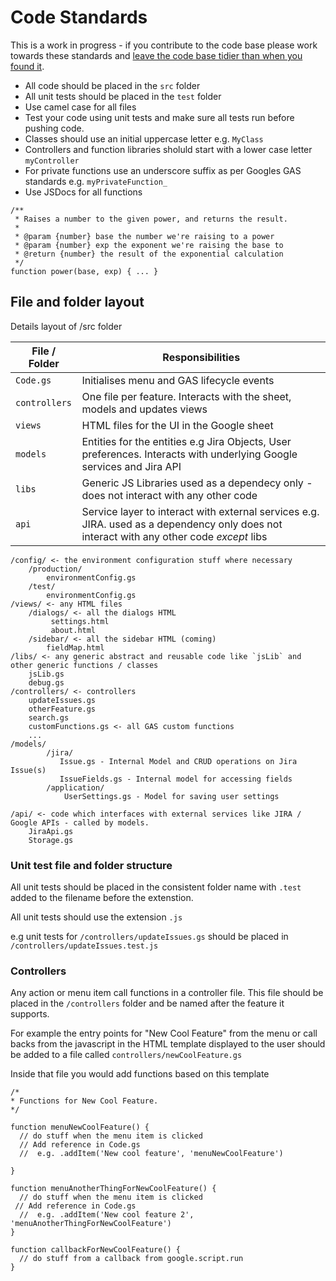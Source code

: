 
# Code Standards

This is a work in progress - if you contribute to the code base please work towards these standards and [leave the code base tidier than when you found it](https://deviq.com/boy-scout-rule/). 
- All code should be placed in the `src` folder
- All unit tests should be placed in the `test` folder
- Use camel case for all files
- Test your code using unit tests and make sure all tests run before pushing code.
 - Classes should use an initial uppercase letter e.g. `MyClass`
- Controllers and function libraries sholuld start with a lower case letter `myController`
- For private functions use an underscore suffix as per Googles GAS standards e.g. `myPrivateFunction_`
- Use JSDocs for all functions
```
/**
 * Raises a number to the given power, and returns the result.
 *
 * @param {number} base the number we're raising to a power
 * @param {number} exp the exponent we're raising the base to
 * @return {number} the result of the exponential calculation
 */
function power(base, exp) { ... }
 ```
## File and folder layout
Details layout of /src folder

|File / Folder | Responsibilities |
|------------|-----------|
|`Code.gs` | Initialises menu and GAS lifecycle events|
|`controllers` | One file per feature. Interacts with the sheet, models and updates views |
|`views` | HTML files for the UI in the Google sheet |
|`models` | Entities for the entities e.g Jira Objects, User preferences. Interacts with underlying Google services and Jira API |
|`libs` | Generic JS Libraries used as a dependecy only - does not interact with any other code |
|`api` | Service layer to interact with external services e.g. JIRA. used as a dependency only does not interact with any other code *except* libs |


```
/config/ <- the environment configuration stuff where necessary
    /production/
        environmentConfig.gs
    /test/
        environmentConfig.gs
/views/ <- any HTML files
    /dialogs/ <- all the dialogs HTML
         settings.html
         about.html
    /sidebar/ <- all the sidebar HTML (coming)
        fieldMap.html
/libs/ <- any generic abstract and reusable code like `jsLib` and other generic functions / classes
    jsLib.gs
    debug.gs
/controllers/ <- controllers 
    updateIssues.gs 
    otherFeature.gs
    search.gs
    customFunctions.gs <- all GAS custom functions
    ...
/models/
        /jira/ 
           Issue.gs - Internal Model and CRUD operations on Jira Issue(s)
           IssueFields.gs - Internal model for accessing fields 
        /application/
            UserSettings.gs - Model for saving user settings
   
/api/ <- code which interfaces with external services like JIRA / Google APIs - called by models.
    JiraApi.gs
    Storage.gs
```

### Unit test file and folder structure
All unit tests should be placed in the consistent folder name with `.test` added to the filename before the extenstion.

All unit tests should use the extension `.js`

e.g unit tests for `/controllers/updateIssues.gs` should be placed in 
`/controllers/updateIssues.test.js`

### Controllers

Any action or menu item call functions in a controller file. This file should be placed in the `/controllers` folder and be named after the feature it supports.

For example the entry points for "New Cool Feature" from the menu or call backs from the javascript in the HTML template displayed to the user should be added to a file called `controllers/newCoolFeature.gs`

Inside that file you would add functions based on this template
```
/*
* Functions for New Cool Feature.
*/

function menuNewCoolFeature() {
  // do stuff when the menu item is clicked
  // Add reference in Code.gs 
  //  e.g. .addItem('New cool feature', 'menuNewCoolFeature')
  
}

function menuAnotherThingForNewCoolFeature() {
  // do stuff when the menu item is clicked
 // Add reference in Code.gs 
  //  e.g. .addItem('New cool feature 2', 'menuAnotherThingForNewCoolFeature')
}

function callbackForNewCoolFeature() {
  // do stuff from a callback from google.script.run
}
```